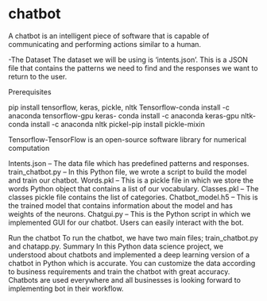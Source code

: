 # chatbot
A chatbot is an intelligent piece of software that is capable of communicating and performing actions similar to a human.

-The Dataset
The dataset we will be using is ‘intents.json’. 
This is a JSON file that contains the patterns we need to find and the responses we want to return to the user.

Prerequisites

pip install tensorflow, keras, pickle, nltk
Tensorflow-conda install -c anaconda tensorflow-gpu
keras- conda install -c anaconda keras-gpu
nltk-conda install -c anaconda nltk
pickel-pip install pickle-mixin

Tensorflow-TensorFlow is an open-source software library for numerical computation


Intents.json – The data file which has predefined patterns and responses.
train_chatbot.py – In this Python file, we wrote a script to build the model and train our chatbot.
Words.pkl – This is a pickle file in which we store the words Python object that contains a list of our vocabulary.
Classes.pkl – The classes pickle file contains the list of categories.
Chatbot_model.h5 – This is the trained model that contains information about the model and has weights of the neurons.
Chatgui.py – This is the Python script in which we implemented GUI for our chatbot. Users can easily interact with the bot.

Run the chatbot
To run the chatbot, we have two main files; train_chatbot.py and chatapp.py.
Summary
In this Python data science project, we understood about chatbots and implemented a deep learning version of a chatbot 
in Python which is accurate. You can customize the data according to business requirements and train the chatbot with great accuracy. 
Chatbots are used everywhere and all businesses is looking forward to implementing bot in their workflow.
  
  

